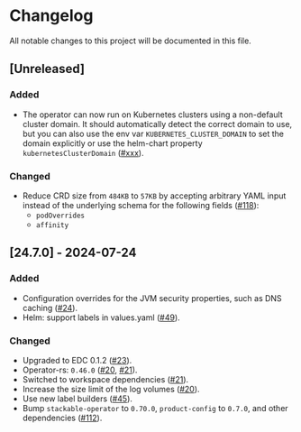 # Changelog

All notable changes to this project will be documented in this file.

## [Unreleased]

### Added

- The operator can now run on Kubernetes clusters using a non-default cluster domain. It should automatically detect the
  correct domain to use, but you can also use the env var `KUBERNETES_CLUSTER_DOMAIN` to set the domain explicitly
  or use the helm-chart property `kubernetesClusterDomain` ([#xxx]).

### Changed

- Reduce CRD size from `484KB` to `57KB` by accepting arbitrary YAML input instead of the underlying schema for the following fields ([#118]):
  - `podOverrides`
  - `affinity`

[#118]: https://github.com/stackabletech/edc-operator/pull/118
[#xxx]: https://github.com/stackabletech/edc-operator/pull/xxx

## [24.7.0] - 2024-07-24

### Added

- Configuration overrides for the JVM security properties, such as DNS caching ([#24]).
- Helm: support labels in values.yaml ([#49]).

### Changed

- Upgraded to EDC 0.1.2 ([#23]).
- Operator-rs: `0.46.0` ([#20], [#21]).
- Switched to workspace dependencies ([#21]).
- Increase the size limit of the log volumes ([#20]).
- Use new label builders ([#45]).
- Bump `stackable-operator` to `0.70.0`, `product-config` to `0.7.0`, and other dependencies ([#112]).

[#20]: https://github.com/stackabletech/edc-operator/pull/20
[#21]: https://github.com/stackabletech/edc-operator/pull/21
[#23]: https://github.com/stackabletech/edc-operator/pull/23
[#24]: https://github.com/stackabletech/edc-operator/pull/24
[#45]: https://github.com/stackabletech/edc-operator/pull/45
[#49]: https://github.com/stackabletech/edc-operator/pull/49
[#112]: https://github.com/stackabletech/edc-operator/pull/112
